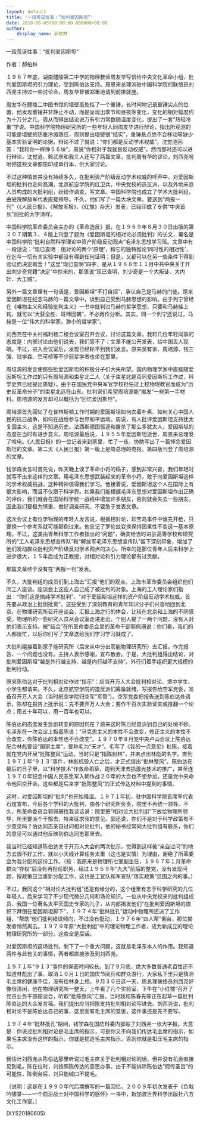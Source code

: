 ```yaml
---
layout: default
title: '一段荒诞往事：“批判爱因斯坦”'
date: 2018-06-05T00:00:00.000000+08:00
author:
    display_name: 郝柏林
---
```


一段荒诞往事：“批判爱因斯坦”

作者：郝柏林

１９６７年底，湖南醴陵第二中学的物理教师周友华写信给中央文化革命小组、批判爱因斯坦的引力理论，受到陈伯达支持。周恩来总理派驻中国科学院的联络员刘西尧主持过一些讨论会，周友华曾被郑重地请到前排就座。

周友华在醴陵二中图书馆的墙壁高处挂了一个重锤，长时间地记录重锤尖点的位置，他发现重锤并非静止不动，而是呈现出季节和昼夜等变化，变化的相对幅度约为十万分之几，周从而得出结论说万有引力常数随温度变化，提出了一套“热轻冷重”学说。中国科学院物理研究所的一些年轻人同周友华进行辩论，指出所观测的可能是墙壁的热胀冷缩效应，周则提出墙壁很“结实”，重锤悬点绝不会移动等缺少基本实验证明的论据。辩论不过了就说：“你们都是反动学术权威”。沈觉涟回答：“我和你一样挣５６块”。周说“你相对于我就是反动权威”。然而那时还可以进行辩论。沈觉涟、赖武彦和我三人还写了两篇文章，批判周有华的谬论，刘西尧吩咐把这些文章都铅印成单行本，供大家讨论。

不过这种情景并没有持续多久，在批判资产阶级反动学术权威的呼声中，对爱因斯坦的批判也走向高潮。北京航空学院的红卫兵，中央党校的造反派，以及外地来京人员构成的大批判组，纷纷作调查，写文章。中国科学院也成立了学术大批判组，由驻院解放军代表直接领导。不久，他们写了一篇大块文章。要送到“两报一刊”（《人民日报》、《解放军报》、《红旗》杂志）发表，已经印成了专供“中央首长”阅批的大字清样。

中国科学院革命委员会主办的《革命造反》报，在１９６９年８月３０日出版的第２０７期第３、４版上刊登了题为《爱因斯坦的相对论必须批判》的长文，署名是中国科学院“批判自然科学理论中资产阶级反动观点”毛泽东思想学习班。文章中有一段话说：“现已查明：相对论的两个‘原理’，和它的独特推论‘同时性的相对性’，在迄今一切有关实验中都没有得到任何证明；但是，又都可以在另一些条件下得到验证而决定取舍！”这里“现已查明”四字，是从１９６８年１１月中共中央关于开出刘少奇党籍“决定”中抄来的，那里说“现已查明，刘少奇是一个大叛徒、大内奸、大工贼”。

另外一篇文章里有一句话是，爱因斯坦“不打自招”，承认自己是马赫的门徒。原来爱因斯坦在纪念马赫的一篇文章中，谈到自己受到马赫思想的影响。由于列宁曾经在《唯物主义和经验批判主义》一书中批判过马赫的哲学思想，只要和马赫挂上钩，就可以“大获全胜、班师回朝”，不必再作分析。其实，同一个列宁还说过，马赫是一位“伟大的科学家，渺小的哲学家”。

刘西尧在中关村福利楼二楼会议室召开会议，讨论这篇文章。我和几位年轻同事的态度是：内部讨论由他们说去，我们管不了；文章不能公开发表，给中国丢人现眼。不过，进入会议室后，发现已经轮不到我们发言。原来吴有训、周培源、钱三强、钱学森、竺可桢等不少前辈学者也坐在那里。

周培源的发言使那些批爱因斯坦的积极分子们大失所望。国内物理学家中直接随爱因斯坦工作过的只有周培源和束星北二人（关于束星北是否同爱因斯坦工作过，科学史界已经提出质疑）。由于在国民党中央军官学校担任过上校物理教官而成为“历史反革命分子”的束星北远在山东。批判家们希望周培源能“揭发”一些第一手材料。周培源的发言却可以概括为“回忆爱因斯坦”。

周培源首先回忆了在普林斯顿工作时期的爱因斯坦如何衣着朴素、如何关心中国人民的抗日战争、如何在战后参与世界和平运动。周说，有人批评爱因斯坦支持犹太复国主义，这是不知道历史。法西斯德国驱逐和屠杀了那么多犹太人，爱因斯坦的态度在当时有进步意义。周培源最后说，１９５５年爱因斯坦逝世、周恩来总理发了唁电。《人民日报》的一位记者来到家里，忙了一夜，协助写出了一篇悼念爱因斯坦的文章。第二天《人民日报》第一版上是周总理的电报，第四版刊登了周培源的文章。

钱学森发言时首先说，昨天晚上读了革命小将的稿子，感到非常兴奋，我们年轻时就写不出来这样的文章。用毛泽东思想武装起来的革命小将，敢于向爱因斯坦这样的学术权威挑战，这种精神值得我们学习。他接着说，爱因斯坦这个人在国际上有很大影响，而且不仅限于科学界。如果我们能根据毛泽东思想对爱因斯坦作出正确的评价，我们就会在国际科学统一战线中增加许多朋友，否则就会失去一些朋友。因此我们要极为慎重、做好调查研究、不要急于发表文章。

这次会议上有位学物理的年轻人发言说，根据相对论，珍宝岛事件中谁先开枪，只要换一个参考系就可能颠倒过来。他忘记了罗伦兹变换保持因果性不变这一基本原理。不过，这类由青年科学工作者指出的“问题”，确实给当时进驻高等学校和研究所的“工人毛泽东思想宣传队”和“解放军毛泽东思想宣传队”留下深刻印象，增加了他们发动群众批判资产阶级反对学术观点的决心。所幸的是那位青年人后来科学上进步很大，１５年后成为正教授，对相对论和引力理论都有过贡献。

那篇文章终于没有在“两报一刊”发表。

不久，大批判组的成员们到上海去“汇报”他们的观点。上海市革命委员会组织他们同工人座谈。座谈会上这些人自己成了被批判的对象。上海的工人理论家们指出：“你们这是搞纯学术批判”、“对于爱因斯坦这样的资产阶级反动学术权威，首先要从政治上批倒批臭”。这些受到了深刻教育的青年知识分子们兴奋地回到北京，在物理研究所召开座谈会，汇报上海之行的体会，比较在北京和上海的不同感受。物理所的一些研究人员从会议室走进走出，个别人提了一两个问题，没有人对他们表示支持。被“结合”在所革命委员会里的革命干部郭佩珊说：你们看，我们的人都很忙，以后你们写了文章送给我们学习学习就成了。

大批判组接着到原子能研究所（后来从中分出高能物理研究所）去汇报。作完报告、一个问题也没有。主持人表示感谢，宣布散会。于是，大批判组得出结论，对批判爱因斯坦“越是外行越支持、越是内行越不支持”。外行们着手组织更大规模的批判行动。

原来陈伯达对于批判相对论作过“指示”：应当开万人大会批判相对论、把中学生、小学生都请来。不久，北京航空学院的造反派们筹备就绪，写报告给空军党委，准备召开万人大会（当时航空学院归空军“军管”）。空军党委把报告送到陈伯达处请示，陈却在报告上批示说：先不要开万人大会；要作千百次实验证实或推翻一个论点；用五十年可以，用一百年也可以。

陈伯达的态度发生急剧转变的原因何在？原来这时陈已经意识到自己的处境不妙。毛泽东在一次会议上指着陈说：“马克思主义的本性不会改变，修正主义的本性不会改变，你陈伯达的本性也不会改变”。１９７０年８月党中央卢山会议上陈伯达配合林彪要设“国家主席”，要称毛为“天才”。毛写了《我的一点意见》批陈，接着就在党内开展“批陈整风”运动。当时只是“指陈射林”，并未点出林彪的名字。直到１９７１年“９１３”事件，林彪机毁人亡之后，才正式提出“批林整风”。陈伯达在最后的日子里，以“科学技术”作救命稻草，跑到天津去抓激光技术的推广，甚至连１９７０年纪念中国人民志愿军入朝作战２０年的大会也不想参加，还是党中央命令他回京开会。这些都是后来学“批陈整风”的正式传达材料中提到的事情。

这时，对爱因斯坦的“批判”也开始降温。１９７１年初，驻中国科学院首席军代表石煌宣布，今后各个学科的大批判，由各个研究所负责，院里不再统一领导。不久，所革命委员会郭佩珊找我谈话说：院里把“相对论大批判组”下放给物理所领导，所里要派个干部去，特来征求我的意见。郭还说，你们不是对于科学政策有不少意见吗？伯达同志亲自过问相对论批判，他的秘书经常同大批判组有联系，你们的意见可以通过他反映到伯达同志那里去。

我当时已经知道陈伯达关于开万人大会的两次批示，觉得到这样被“亲自过问”的地方去很不好工作，就以小天线计算任务太重（这也是实情）为理由，谢绝了所革委会为我分配的这份工作。（按：我原来是物理所七室副主任，１９６７年１月革命群众“夺权”后没有再担任职务，经过１９６９年“九大”前后的整党，没有发现问题，按政策应当重新分配工作，这也是工宣队和军宣队“落实政策”范围之内的事。）

不过，我同这个“相对论大批判组”还是有缘分的，这个组里有志于科学研究的几位年轻人，后来学习了不少现代微分几何和场论知识。一位从中央党校来的批判组成员、我国一位著名太平天国史专家的儿子，从内部揭发他们“在批判爱因斯坦的旗帜下拜倒在爱因斯坦脚下”，１９７４年“批林批孔”运动中物理所还派了工作组，“帮助”他们批判错误倾向，不过没有批动，１９７６年“四人帮”倒台，那位揭发者悄然离去。１９７９年原“大批判组”中的理论物理工作者，成为新成立的理论物理研究所的一部分。这些全是后话。

对爱因斯坦的这场批判，剩下了一个重大问题，这就是毛泽东本人的作用。我知道两件与此有关的事情，两者都直接涉及到刘西尧。

１９７１年“９１３”事件的保密时间较长。到了９月底，绝大多数普通老百性还不知道林彪出了事。取消１０月１日的国庆节阅兵和群众游行，大家私下里只是猜测毛主席的健康不佳，没有往林身上想。９月３０日这一天，周总理联络员刘西尧好像很清闲，他在物理研究所一整天，上午看了几个实验室，下午在“小红楼”召开了党员业务干部座谈会，听取“批陈整风”汇报。当时我和陈春先等正在起草一篇批判陈伯达的大会发言稿。我们提出应当把陈支持批判相对论写进去。刘西尧说，批判相对论不是陈伯达自己的事，这里面有毛主席的意思，这件事还是先不要写。

１９７４年“批林批孔”期间，钱学森在国防科委内部贴了刘西尧一张大字报。大意是：你说过批判相对论是毛主席的指示，可是你又不向我们传达毛主席的指示，如果毛主席没有这样的指示，你就是捏造毛主席指示，否则你就是扣压毛主席的指示。

我估计刘西尧从陈伯达那里听说过毛主席关于批判相对论的话，但并没有机会直接见到毛。陈在位时，刘按照陈传达的意思办事。由于不能排除陈伯达“假传圣旨”的可能性，陈倒台后，刘只能缄口不提毛。

〔说明：这是在１９９０年代后期撰写的一篇回忆，２００９年初次发表于《负戟吟啸录——一个前沿战士对中国科学的感怀》一书中，新加波世界科学出版社八方文化工作室。〕

(XYS20180605)

